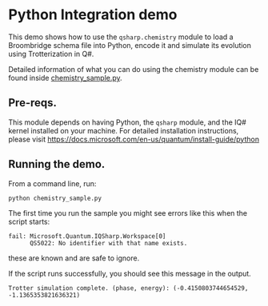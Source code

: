 # Python Integration demo #

This demo shows how to use the `qsharp.chemistry` module to
load a Broombridge schema file into Python, encode it and simulate
its evolution using Trotterization in Q#.

Detailed information of what you can do using the chemistry module
can be found inside [chemistry_sample.py](./chemistry_sample.py).

## Pre-reqs.

This module depends on having Python, the `qsharp` module, and the IQ# kernel installed
on your machine. For detailed installation instructions, please visit
https://docs.microsoft.com/en-us/quantum/install-guide/python

## Running the demo.

From a command line, run:
```
python chemistry_sample.py
```

The first time you run the sample you might see errors like this when the script starts:
```
fail: Microsoft.Quantum.IQSharp.Workspace[0]
      QS5022: No identifier with that name exists.
```
these are known and are safe to ignore.

If the script runs successfully, you should see this message in the output.
```
Trotter simulation complete. (phase, energy): (-0.4150803744654529, -1.1365353821636321)
```
